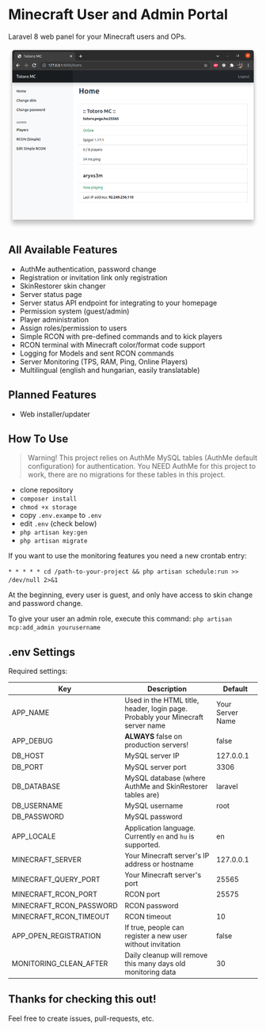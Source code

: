 # Minecraft User and Admin Portal

Laravel 8 web panel for your Minecraft users and OPs.

![Screenshot](screenshot.png)

## All Available Features 
- AuthMe authentication, password change
- Registration or invitation link only registration
- SkinRestorer skin changer
- Server status page
- Server status API endpoint for integrating to your homepage
- Permission system (guest/admin)
- Player administration
- Assign roles/permission to users
- Simple RCON with pre-defined commands and to kick players
- RCON terminal with Minecraft color/format code support
- Logging for Models and sent RCON commands
- Server Monitoring (TPS, RAM, Ping, Online Players)
- Multilingual (english and hungarian, easily translatable)

## Planned Features
- Web installer/updater


## How To Use

> Warning! This project relies on AuthMe MySQL tables (AuthMe default configuration) for authentication.
> You NEED AuthMe for this project to work, there are no migrations for these tables in this project.

- clone repository
- `composer install`
- `chmod +x storage`
- copy `.env.exampe` to `.env`
- edit `.env` (check below)
- `php artisan key:gen`
- `php artisan migrate`

If you want to use the monitoring features you need a new crontab entry:

`* * * * * cd /path-to-your-project && php artisan schedule:run >> /dev/null 2>&1`

At the beginning, every user is guest, and only have access to skin change and password change.

To give your user an admin role, execute this command: `php artisan mcp:add_admin yourusername`

## .env Settings

Required settings:

| Key | Description | Default |
| --- | ----------- | ------- |
| APP_NAME | Used in the HTML title, header, login page. Probably your Minecraft server name | Your Server Name |
| APP_DEBUG | **ALWAYS** false on production servers! | false |
| DB_HOST | MySQL server IP | 127.0.0.1 |
| DB_PORT | MySQL server port | 3306 |
| DB_DATABASE | MySQL database (where AuthMe and SkinRestorer tables are) | laravel |
| DB_USERNAME | MySQL username | root |
| DB_PASSWORD | MySQL password | |
| APP_LOCALE | Application language. Currently `en` and `hu` is supported. | en |
| MINECRAFT_SERVER | Your Minecraft server's IP address or hostname | 127.0.0.1 |
| MINECRAFT_QUERY_PORT | Your Minecraft server's port | 25565 |
| MINECRAFT_RCON_PORT | RCON port | 25575 |
| MINECRAFT_RCON_PASSWORD | RCON password | |
| MINECRAFT_RCON_TIMEOUT | RCON timeout | 10 |
| APP_OPEN_REGISTRATION | If true, people can register a new user without invitation | false |
| MONITORING_CLEAN_AFTER | Daily cleanup will remove this many days old monitoring data | 30 |

## Thanks for checking this out!

Feel free to create issues, pull-requests, etc.
